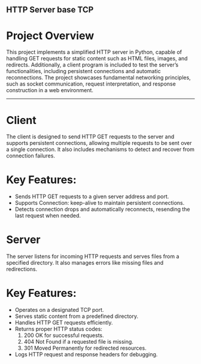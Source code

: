 ## HTTP Server base TCP
# Project Overview
This project implements a simplified HTTP server in Python, capable of handling GET requests for static content such as HTML files, images, and redirects. Additionally, a client program is included to test the server’s functionalities, including persistent connections and automatic reconnections. The project showcases fundamental networking principles, such as socket communication, request interpretation, and response construction in a web environment.

---

# Client
The client is designed to send HTTP GET requests to the server and supports persistent connections, allowing multiple requests to be sent over a single connection. It also includes mechanisms to detect and recover from connection failures.

# Key Features:

- Sends HTTP GET requests to a given server address and port.
- Supports Connection: keep-alive to maintain persistent connections.
- Detects connection drops and automatically reconnects, resending the last 
  request when needed.

# Server
The server listens for incoming HTTP requests and serves files from a specified directory. It also manages errors like missing files and redirections.

# Key Features:

- Operates on a designated TCP port.
- Serves static content from a predefined directory.
- Handles HTTP GET requests efficiently.
- Returns proper HTTP status codes:
  1) 200 OK for successful requests.
  2) 404 Not Found if a requested file is missing.
  3) 301 Moved Permanently for redirected resources.
- Logs HTTP request and response headers for debugging.
